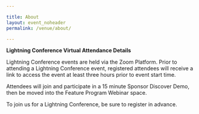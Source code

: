 ```yaml
---

title: About
layout: event_noheader
permalink: /venue/about/

---
```


**Lightning Conference Virtual Attendance Details**

Lightning Conference events are held via the Zoom Platform. Prior to attending a Lightning Conference event, registered attendees will receive a link to access the event at least three hours prior to event start time. 

Attendees will join and participate in a 15 minute Sponsor Discover Demo, then be moved into the Feature Program Webinar space. 
  
To join us for a Lightning Conference, be sure to register in advance. 
 
